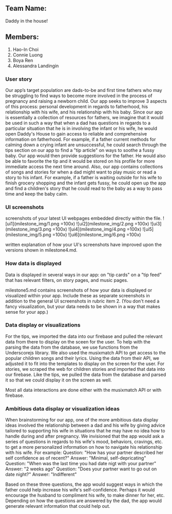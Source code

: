 ## Team Name: 
Daddy in the house!

## Members: 
1. Hao-In Choi
2. Connie Luong 
3. Boya Ren 
4. Alessandra Landingin

### User story

Our app’s target population are dads-to-be and first time fathers who may be struggling to find ways to become more involved in the process of pregnancy and raising a newborn child. Our app seeks to improve 3 aspects of this process: personal development in regards to fatherhood, his relationship with his wife, and his relationship with his baby. Since our app is essentially a collection of resources for fathers, we imagine that it would be used in such a way that when a dad has questions in regards to a particular situation that he is in involving the infant or his wife, he would open Daddy's House to gain access to reliable and comprehensive information on fatherhood. For example, if a father current methods for calming down a crying infant are unsuccessful, he could search through the tips section on our app to find a "tip article" on ways to soothe a fussy baby. Our app would then provide suggestions for the father. He would also be able to favorite the tip and it would be stored on his profile for more immediate access the next time around. Also, our app contains collections of songs and stories for when a dad might want to play music or read a story to his infant. For example, if a father is waiting outside for his wife to finish grocery shopping and the infant gets fussy, he could open up the app and find a children's story that he could read to the baby as a way to pass time and keep the baby calm. 

### UI screenshots
screenshots of your latest UI webpages embedded directly within the file.
![ui1](milestone_img/1.png =100x)
![ui2](milestone_img/2.png =100x)
![ui3](milestone_img/3.png =100x)
![ui4](milestone_img/4.png =100x)
![ui5](milestone_img/5.png =100x)
![ui6](milestone_img/6.png =100x)


written explanation of how your UI's screenshots have improved upon the versions shown in milestone4.md.

### How data is displayed

Data is displayed in several ways in our app: on "tip cards" on a "tip feed" that has relevant filters, on story pages, and music pages. 

milestone5.md contains screenshots of how your data is displayed or visualized within your app. 
Include these as separate screenshots in addition to the general UI screenshots in rubric item 2. 
(You don't need a fancy visualization, but your data needs to be shown in a way that makes sense for your app.)

### Data display or visualizations

For the tips, we imported the data into our firebase and pulled the relevant data from there to display on the sceen for the user. To help with the parsing the data from the database, we use functions from the Underscorejs library. We also used the musixmatch API to get access to the popular children songs and their lyrics. Using the data from their API, we adjusted it to fit into the templates to display on the screen for the user. For stories, we scraped the web for children stories and imported that data into our firebase. Like the tips, we pulled the data from the database and parsed it so that we could display it on the screen as well.

Most all data interactions are done either with the musixmatch API or with firebase.

### Ambitious data display or visualization ideas

When brainstorming for our app, one of the more ambitious data display ideas involved the relationship between a dad and his wife by giving advice tailored to supporting his wife in situations that he may have no idea how to handle during and after pregnancy. We invisioned that the app would ask a series of questions in regards to his wife's mood, behaviors, cravings, etc. to get a more personalized information on how to navigate his relationship with his wife. For example:
Question: "How has your partner described her self confidence as of recent?" Answer: "Minimal, self-depricating"
Question: "When was the last time you had date nigt with your partner"  Answer: "2 weeks ago"
Question: "Does your partner want to go out on date night?" Answer: "Indifferent"

Based on these three questions, the app would suggest ways in which the father could help increase his wife's self-confidence. Perhaps it would encourage the husband to compliment his wife, to make dinner for her, etc. Depending on how the questions are answered by the dad, the app would generate relevant information that could help out.
